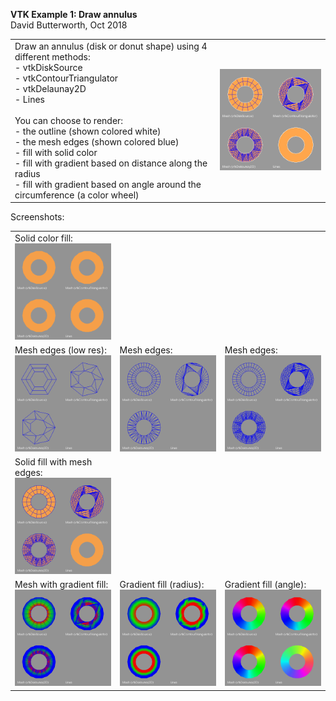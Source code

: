 **VTK Example 1: Draw annulus**   <br>
David Butterworth, Oct 2018

<table style="border:none;" border="0">
<tr>
<td style="vertical-align:top;" valign="top" width="65%">Draw an annulus (disk or donut shape) using 4 different methods:  <br>
 - vtkDiskSource  <br>
 - vtkContourTriangulator  <br>
 - vtkDelaunay2D  <br>
 - Lines  <br>
  <br>
 You can choose to render:  <br>
 - the outline (shown colored white)  <br>
 - the mesh edges (shown colored blue)  <br>
 - fill with solid color  <br>
 - fill with gradient based on distance along the radius  <br>
 - fill with gradient based on angle around the circumference (a color wheel)  <br>

</td><td><img width=350 src="https://raw.githubusercontent.com/dbworth/VTK_Examples/master/Example1_draw_annulus/screenshots/screenshot1-demo.png">
</td>
</tr>
</table>

Screenshots:

<table style="border:none;" border="0">
<tr>
<td>
Solid color fill:<br>
<img width=200 src="https://raw.githubusercontent.com/dbworth/VTK_Examples/master/Example1_draw_annulus/screenshots/screenshot2-solid-fill.png">
</td>
<td>
&nbsp;
</td>
<td>
&nbsp;
</td>
</tr>

<tr>
<td>
Mesh edges (low res):<br>
<img width=200 src="https://raw.githubusercontent.com/dbworth/VTK_Examples/master/Example1_draw_annulus/screenshots/screenshot3-mesh-low-resolution.png">
</td>
<td>
Mesh edges:<br>
<img width=200 src="https://raw.githubusercontent.com/dbworth/VTK_Examples/master/Example1_draw_annulus/screenshots/screenshot4-mesh-medium-resolution.png">
</td>
<td>
Mesh edges:<br>
<img width=200 src="https://raw.githubusercontent.com/dbworth/VTK_Examples/master/Example1_draw_annulus/screenshots/screenshot5-mesh-higher-resolution.png">
</td>
</tr>

<tr>
<td>
Solid fill with mesh edges:<br>
<img width=200 src="https://raw.githubusercontent.com/dbworth/VTK_Examples/master/Example1_draw_annulus/screenshots/screenshot6-solid-with-mesh.png">
</td>
<td>
&nbsp;
</td>
<td>
&nbsp;
</td>
</tr>

<tr>
<td>
Mesh with gradient fill:<br>
<img width=200 src="https://raw.githubusercontent.com/dbworth/VTK_Examples/master/Example1_draw_annulus/screenshots/screenshot7-mesh-with-gradient-fill-radius.png">
</td>
<td>
Gradient fill (radius):<br>
<img width=200 src="https://raw.githubusercontent.com/dbworth/VTK_Examples/master/Example1_draw_annulus/screenshots/screenshot8-gradient-fill-radius.png">
</td>
<td>
Gradient fill (angle):<br>
<img width=200 src="https://raw.githubusercontent.com/dbworth/VTK_Examples/master/Example1_draw_annulus/screenshots/screenshot9-gradient-fill-angle.png">
</td>
</tr>
</table>

